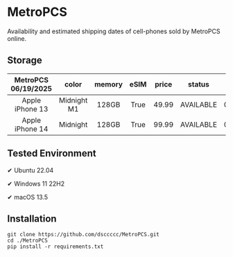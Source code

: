# MetroPCS
Availability and estimated shipping dates of cell-phones sold by MetroPCS online.
## Storage
|MetroPCS 06/19/2025|color|memory|eSIM|price|status|shipping from|shipping to|
|:--:|:--:|:--:|:--:|:--:|:--:|:--:|:--:|
|Apple iPhone 13|Midnight M1|128GB|True|49.99|AVAILABLE|06/19/2025|06/23/2025|
|Apple iPhone 14|Midnight|128GB|True|99.99|AVAILABLE|06/19/2025|06/23/2025|

## Tested Environment
✔ Ubuntu 22.04

✔ Windows 11 22H2

✔ macOS 13.5
## Installation
```
git clone https://github.com/dsccccc/MetroPCS.git
cd ./MetroPCS
pip install -r requirements.txt
```
